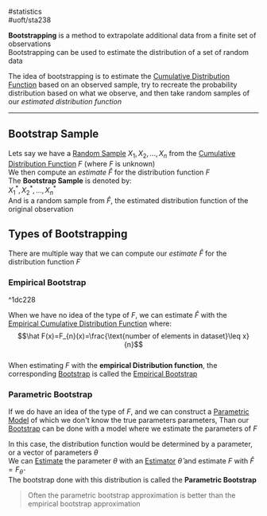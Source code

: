 #statistics  
#uoft/sta238 

**Bootstrapping** is a method to extrapolate additional data from a finite set of observations  
	Bootstrapping can be used to estimate the distribution of a set of random data

The idea of bootstrapping is to estimate the [Cumulative Distribution Function](../STA237%20Notes/Cumulative%20Distribution%20Function.md) based on an observed sample, try to recreate the probability distribution based on what we observe, and then take random samples of our *estimated distribution function*

---

## Bootstrap Sample
Lets say we have a [Random Sample](Random%20Sample.md) $X_{1},X_{2},...,X_{n}$ from the [Cumulative Distribution Function](../STA237%20Notes/Cumulative%20Distribution%20Function.md) $F$ (where $F$ is unknown)  
We then compute an *estimate* $\hat F$ for the distribution function $F$  
The **Bootstrap Sample** is denoted by:  
	$X^{*}_{1}, X^{*}_{2},...,X^{*}_{n}$  
	And is a random sample from $\hat F$, the estimated distribution function of the original observation

## Types of Bootstrapping
There are multiple way that we can compute our *estimate* $\hat F$ for the distribution function $F$

### Empirical Bootstrap
^1dc228

When we have no idea of the type of $F$, we can estimate $\hat F$ with the [Empirical Cumulative Distribution Function](Empirical%20Cumulative%20Distribution%20Function.md) where:  
$$\hat F(x)=F_{n}(x)=\frac{\text{number of elements in dataset}\leq x}{n}$$  
	When estimating $F$ with the **empirical Distribution function**, the corresponding [Bootstrap](.md) is called the [Empirical Bootstrap](Empirical%20Bootstrap)

### Parametric Bootstrap
If we do have an idea of the type of $F$, and we can construct a [Parametric Model](Parametric%20Model)  of which we don't know the true parameters parameters, Than our [Bootstrap](.md) can be done with a model where we estimate the parameters of $F$

In this case, the distribution function would be determined by a parameter, or a vector of parameters $\theta$  
We can [Estimate](Estimate.md) the parameter $\theta$ with an [Estimator](Estimator.md) $\hat \theta$ and estimate $F$ with $\hat F = F_{\hat \theta}$  
	The bootstrap done with this distribution is called the **Parametric Bootstrap**

>Often the parametric bootstrap approximation is better than the empirical bootstrap approximation